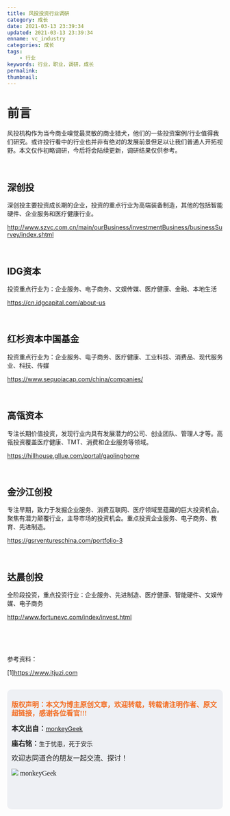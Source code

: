 ```yaml
---
title: 风投投资行业调研
category: 成长
date: 2021-03-13 23:39:34
updated: 2021-03-13 23:39:34
enname: vc_industry
categories: 成长
tags:
	- 行业
keywords: 行业，职业，调研，成长
permalink:
thumbnail:
---
```


# 前言

风投机构作为当今商业嗅觉最灵敏的商业猎犬，他们的一些投资案例/行业值得我们研究。或许投行看中的行业也并非有绝对的发展前景但足以让我们普通人开拓视野。本文仅作初略调研，今后将会陆续更新，调研结果仅供参考。<!--more-->

</br>

## 深创投

深创投主要投资成长期的企业，投资的重点行业为高端装备制造，其他的包括智能硬件、企业服务和医疗健康行业。

http://www.szvc.com.cn/main/ourBusiness/investmentBusiness/businessSurvey/index.shtml

</br>

## IDG资本

投资重点行业为：企业服务、电子商务、文娱传媒、医疗健康、金融、本地生活

https://cn.idgcapital.com/about-us

</br>

## 红杉资本中国基金

投资重点行业为：企业服务、电子商务、医疗健康、工业科技、消费品、现代服务业、科技、传媒

https://www.sequoiacap.com/china/companies/

</br>

## 高瓴资本

专注长期价值投资，发现行业内具有发展潜力的公司、创业团队、管理人才等。高瓴投资覆盖医疗健康、TMT、消费和企业服务等领域。

https://hillhouse.gllue.com/portal/gaolinghome

</br>

## 金沙江创投

专注早期，致力于发掘企业服务、消费互联网、医疗领域里蕴藏的巨大投资机会。聚焦有潜力颠覆行业，主导市场的投资机会。重点投资企业服务、电子商务、教育、先进制造。

https://gsrventureschina.com/portfolio-3

</br>

## 达晨创投

全阶段投资，重点投资行业：企业服务、先进制造、医疗健康、智能硬件、文娱传媒、电子商务

http://www.fortunevc.com/index/invest.html

</br>

</br>

</br>

参考资料：

[1]https://www.itjuzi.com



</br>

<script>
var _hmt = _hmt || [];
(function() {
  var hm = document.createElement("script");
  hm.src = "https://hm.baidu.com/hm.js?2f798e6b269c8a40f12bef25d7f1876d";
  var s = document.getElementsByTagName("script")[0]; 
  s.parentNode.insertBefore(hm, s);
})();
</script>

<div style="height:260px; background-color:rgb(238,240,244); padding:10px;border-radius:10px;">
    <p style="color:#f36c21;font:bold 16px/20px 'kaiTi';">
      版权声明：本文为博主原创文章，欢迎转载，转载请注明作者、原文超链接，感谢各位看官!!!
    </p>
    <p>
      <span style="font:bold 16px/20px 'kaiTi';">本文出自：</span><a href="https://monkeyGeek369.github.io">monkeyGeek</a> 
    </p>
    <p>
      <span style="font:bold 16px/20px 'kaiTi';">座右铭：</span><span>生于忧患，死于安乐</span> 
    </p>
    <p>
      <span style="font:16px/20px 'kaiTi';">欢迎志同道合的朋友一起交流、探讨！</span> 
    </p>
    <img style="height:auto; width:auto;flot:left;" src="../../../../image/monkey64.png" /><span style="font:16px/20px 'kaiTi';flot:left;">   monkeyGeek</span>


